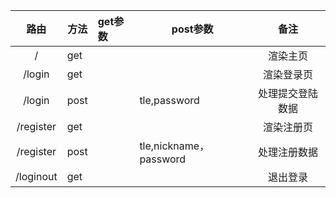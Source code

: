 |   路由    | 方法 | get参数 | post参数               |       备注       |
| :-------: | ---- | :------ | ---------------------- | :--------------: |
|     /     | get  |         |                        |     渲染主页     |
|  /login   | get  |         |                        |    渲染登录页    |
|  /login   | post |         | tle,password           | 处理提交登陆数据 |
| /register | get  |         |                        |    渲染注册页    |
| /register | post |         | tle,nickname，password |   处理注册数据   |
| /loginout | get  |         |                        |     退出登录     |

